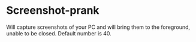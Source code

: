 # Screenshot-prank
Will capture screenshots of your PC and will bring them to the foreground, unable to be closed. Default number is 40.
